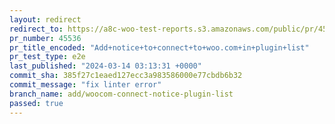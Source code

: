 ```yaml
---
layout: redirect
redirect_to: https://a8c-woo-test-reports.s3.amazonaws.com/public/pr/45536/e2e/index.html
pr_number: 45536
pr_title_encoded: "Add+notice+to+connect+to+woo.com+in+plugin+list"
pr_test_type: e2e
last_published: "2024-03-14 03:13:31 +0000"
commit_sha: 385f27c1eaed127ecc3a983586000e77cbdb6b32
commit_message: "fix linter error"
branch_name: add/woocom-connect-notice-plugin-list
passed: true
---
```

